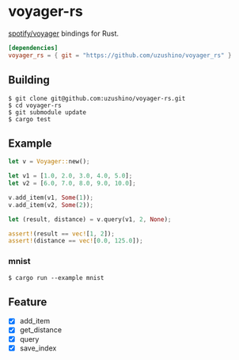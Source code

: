 # voyager-rs

[spotify/voyager](https://github.com/spotify/voyager) bindings for Rust.

```toml
[dependencies]
voyager_rs = { git = "https://github.com/uzushino/voyager_rs" }
```

## Building

```
$ git clone git@github.com:uzushino/voyager-rs.git
$ cd voyager-rs
$ git submodule update
$ cargo test
```

## Example

```rust
let v = Voyager::new();

let v1 = [1.0, 2.0, 3.0, 4.0, 5.0];
let v2 = [6.0, 7.0, 8.0, 9.0, 10.0];

v.add_item(v1, Some(1));
v.add_item(v2, Some(2));

let (result, distance) = v.query(v1, 2, None);

assert!(result == vec![1, 2]);
assert!(distance == vec![0.0, 125.0]);
```

### mnist

```
$ cargo run --example mnist
```

## Feature

- [x] add_item
- [x] get_distance
- [x] query
- [x] save_index

